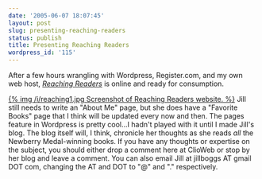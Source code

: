 ```yaml
---
date: '2005-06-07 18:07:45'
layout: post
slug: presenting-reaching-readers
status: publish
title: Presenting Reaching Readers
wordpress_id: '115'
---
```


After a few hours wrangling with Wordpress, Register.com, and my own web host, _[Reaching Readers](http://reachingreaders.org/)_ is online and ready for consumption.




[{% img /i/reaching1.jpg Screenshot of Reaching Readers website. %}](http://reachingreaders.org) Jill still needs to write an "About Me" page, but she does have a "Favorite Books" page that I think will be updated every now and then. The pages feature in Wordpress is pretty cool...I hadn't played with it until I made Jill's blog. The blog itself will, I think, chronicle her thoughts as she reads _all_ the Newberry Medal-winning books. If you have any thoughts or expertise on the subject, you should either drop a comment here at ClioWeb or stop by her blog and leave a comment. You can also email Jill at jillboggs AT gmail DOT com, changing the AT and DOT to "@" and "." respectively.
